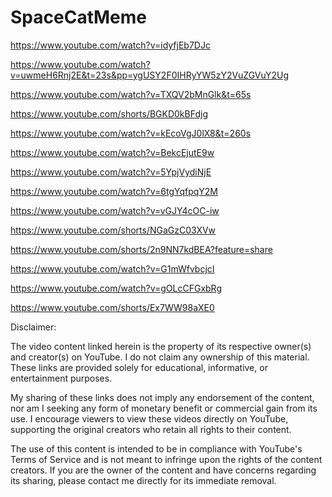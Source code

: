 # SpaceCatMeme

https://www.youtube.com/watch?v=idyfjEb7DJc

https://www.youtube.com/watch?v=uwmeH6Rnj2E&t=23s&pp=ygUSY2F0IHRyYW5zY2VuZGVuY2Ug

https://www.youtube.com/watch?v=TXQV2bMnGlk&t=65s

https://www.youtube.com/shorts/BGKD0kBFdjg

https://www.youtube.com/watch?v=kEcoVgJ0lX8&t=260s

https://www.youtube.com/watch?v=BekcEjutE9w

https://www.youtube.com/watch?v=5YpjVydiNjE

https://www.youtube.com/watch?v=6tgYqfpqY2M

https://www.youtube.com/watch?v=vGJY4cOC-iw

https://www.youtube.com/shorts/NGaGzC03XVw

https://www.youtube.com/shorts/2n9NN7kdBEA?feature=share

https://www.youtube.com/watch?v=G1mWfvbcjcI

https://www.youtube.com/watch?v=gOLcCFGxbRg

https://www.youtube.com/shorts/Ex7WW98aXE0

Disclaimer:

The video content linked herein is the property of its respective owner(s) and creator(s) on YouTube. I do not claim any ownership of this material. These links are provided solely for educational, informative, or entertainment purposes.

My sharing of these links does not imply any endorsement of the content, nor am I seeking any form of monetary benefit or commercial gain from its use. I encourage viewers to view these videos directly on YouTube, supporting the original creators who retain all rights to their content.

The use of this content is intended to be in compliance with YouTube's Terms of Service and is not meant to infringe upon the rights of the content creators. If you are the owner of the content and have concerns regarding its sharing, please contact me directly for its immediate removal.
